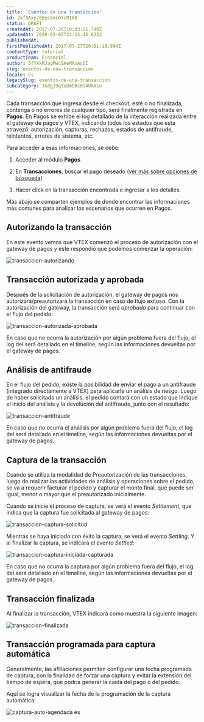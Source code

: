 ```yaml
---
title: 'Eventos de una transacción'
id: 2xf5Axyz6EecGmcOYcMI60
status: DRAFT
createdAt: 2017-07-26T10:33:21.740Z
updatedAt: 2020-03-05T22:15:46.622Z
publishedAt: 
firstPublishedAt: 2017-07-27T20:01:18.994Z
contentType: tutorial
productTeam: Financial
author: 5fYXkMJagMwcSAeMAsAuOI
slug: eventos-de-una-transaccion
locale: es
legacySlug: eventos-de-una-transaccion
subcategory: 3Gdgj9qfu8mO0c0S4Ukmsu
---
```


Cada transacción que ingresa desde el checkout, esté o no finalizada, contenga o no errores de cualquier tipo, será finalmente registrada en **Pagos**. En Pagos se exhibe el log detallado de la interacción realizada entre el gateway de pagos y VTEX, indicando todos los estados que esta atravezó: autorización, capturas, rechazos, estados de antifraude, reintentos, errores de sistema, etc. 

Para acceder a esas informaciones, se debe:

1. Acceder al módulo __Pagos__

2. En __Transacciones__, buscar el pago deseado ([ver más sobre opciones de búsqueda](https://help.vtex.com/es/tutorial/transacciones-como-buscar "Como buscar transacciones"))

3. Hacer click en la transacción encontrada e ingresar a los detalles.

Más abajo se comparten ejemplos de donde encontrar las informaciones más comunes para analizar los escenarios que ocurren en Pagos.

## Autorizando la transacción

En este evento vemos que VTEX comenzó el proceso de autorización con el gateway de pagos y este respondió que podemos comenzar la operación:

![transaccion-autorizando](//images.contentful.com/alneenqid6w5/5t9nrVLHG0ImUq6KoG0kWS/cb760295e335e209642495a72f8a6c3a/transaccion-autorizando.png)

## Transacción autorizada y aprobada

Después de la solicitación de autorización, el gateway de pagos nos autorizará/preautorizará la transacción en caso de flujo exitoso. Con la autorización del gateway, la transacción será _aprobada_ para continuar con el flujo del pedido:

![transaccion-autorizada-aprobada](//images.contentful.com/alneenqid6w5/2czvz4AZkECkCoC2CCmOME/92b9272bc3cf7302b3f51a69010591bf/transaccion-autorizada-aprobada.png)

En caso que no ocurra la autorización por algún problema fuera del flujo, el log del será detallado en el timeline, según las informaciones devueltas por el gateway de pagos.

## Análisis de antifraude

En el flujo del pedido, existe la posibilidad de enviar el pago a un antifraude (integrado directamente a VTEX) para aplicarle un análisis de riesgo. Luego de haber solicitado un análisis, el pedido contará con un estado que indique el inicio del análisis y la devolución del antifraude, junto con el resultado:

![transaccion-antifraude](//images.contentful.com/alneenqid6w5/3MjNaFOEJyiumaUyO2owSa/84130c11335612c4d982c016cc160616/transaccion-antifraude.png)

En caso que no ocurra el análisis por algún problema fuera del flujo, el log del será detallado en el timeline, según las informaciones devueltas por el gateway de pagos.

## Captura de la transacción

Cuando se utiliza la modalidad de Preautorización de las transacciones, luego de realizar las actividades de análisis y operaciones sobre el pedido, se va a requerir facturar el pedido y capturar el monto final, que puede ser igual, menor o mayor que el preautorizado inicialmente.

Cuando se inicie el proceso de captura, se verá el evento _Settlement_, que indica que la captura fue solicitada al gateway de pagos:

![transaccion-captura-solicitud](//images.contentful.com/alneenqid6w5/4ZnegfgNcA4MQsgMuQaAsE/478d66d4b763730762637cc75a1aaea4/transaccion-captura-solicitud.png)

Mientras se haya iniciado con éxito la captura, se verá el evento _Settling_. Y al finalizar la captura, se indicará el evento _Settled_:

![transaccion-captura-iniciada-capturada](//images.contentful.com/alneenqid6w5/2Z2fPSYG5WK0YqSCuWGAQi/42f03171a702ada307bd85b21614757f/transaccion-captura-iniciada-capturada.png)

En caso que no ocurra la captura por algún problema fuera del flujo, el log del será detallado en el timeline, según las informaciones devueltas por el gateway de pagos.

## Transacción finalizada

Al finalizar la transacción, VTEX indicará como muestra la siguiente imagen:

![transaccion-finalizada](//images.contentful.com/alneenqid6w5/68PjN2ChyMWqYQ4Owm8Yk6/0a440ea3cf6e5190b7b03e72d6a7e7e8/transaccion-finalizada.png)

## Transacción programada para captura automática

Generalmente, las afiliaciones permiten configurar una fecha programada de captura, con la finalidad de forzar una captura y evitar la extensión del tiempo de espera, que podría generar la caída del pago o del pedido.

Aquí se logra visualizar la fecha de la programación de la captura automática:

![captura-auto-agendada es](//images.ctfassets.net/alneenqid6w5/6aACu6LopG4OUC6AWIAMuC/957305614367791a46fe152d021b3430/transa____o_programada_cap_auto_es.png)

